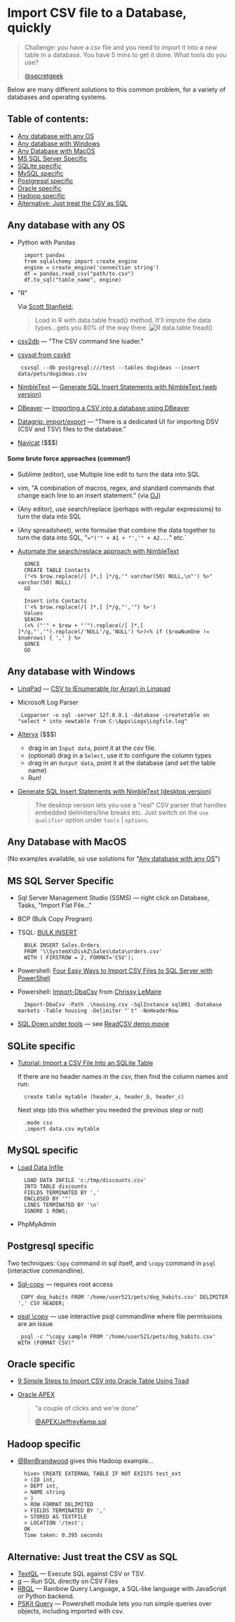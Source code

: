 # Import CSV file to a Database, quickly


> Challenge: you have a csv file and you need to import it into a new table in a database. You have 5 mins to get it done. What tools do you use?
>
> [@secretgeek](https://twitter.com/secretGeek/status/1179515031190306817)


Below are many different solutions to this common problem, for a variety of databases and operating systems.


## Table of contents:

* [Any database with any OS](#any-database-with-any-os)
* [Any database with Windows](#any-database-with-windows)
* [Any Database with MacOS](#any-database-with-macos)
* [MS SQL Server Specific](#ms-sql-server-specific)
* [SQLite specific](#sqlite-specific)
* [MySQL specific](#mysql-specific)
* [Postgresql specific](#postgresql-specific)
* [Oracle specific](#oracle-specific)
* [Hadoop specific](#hadoop-specific)
* [Alternative: Just treat the CSV as SQL](#alternative-just-treat-the-csv-as-sql)


## Any database with any OS

- Python with Pandas

		import pandas
		from sqlalchemy import create_engine
		engine = create_engine('connection string')
		df = pandas.read_csv("path/to.csv")
		df.to_sql("table_name", engine)
- "R"

	Via [Scott Stanfield:](https://twitter.com/seesharp/status/1179569651119874048?s=20)

	> Load in R with data.table fread() method. It'll impute the data types...gets you 80% of the way there. 
	![R data.table fread()](R_datatable_fread.jpg)
- [csv2db](https://github.com/csv2db/csv2db) &mdash; "The CSV command line loader."
- [csvsql from csvkit](https://csvkit.readthedocs.io/en/1.0.2/scripts/csvsql.html)	

       csvsql --db postgresql:///test --tables dogideas --insert data/pets/dogideas.csv
- [NimbleText](https://nimbletext.com) &mdash; [Generate SQL Insert Statements with NimbleText (web version)](https://nimbletext.com/HowTo/GenerateInsert)
- [DBeaver](https://dbeaver.io/) &mdash; [Importing a CSV into a database using DBeaver](https://justnumbersandthings.com/post/2018-06-12-dbeaver-import-csv/)
- [Datagrip: import/export](https://www.jetbrains.com/datagrip/features/importexport.html) &mdash; "There is a dedicated UI for importing DSV (CSV and TSV) files to the database."
- [Navicat](https://www.navicat.com/en/) ($$$)


#### Some brute force approaches (common!)

- Sublime (editor), use Multiple line edit to turn the data into SQL
- vim, "A combination of macros, regex, and standard commands that change each line to an insert statement." (via [OJ](https://twitter.com/TheColonial/status/1180595464535601155?s=20))
- (Any editor), use search/replace (perhaps with regular expressions) to turn the data into SQL
- (Any spreadsheet), write formulae that combine the data together to turn the data into SQL, "`="('" + A1 + "','" + A2...`" etc.`
- [Automate the search/replace approach with NimbleText](https://nimbletext.com/Live/-63852033/) 

		$ONCE
		CREATE TABLE Contacts
		("<% $row.replace(/[ ]*,[ ]*/g,'" varchar(50) NULL,\n"') %>" varchar(50) NULL)
		GO

		Insert into Contacts
		('<% $row.replace(/[ ]*,[ ]*/g,"','") %>')
		Values
		$EACH+
		(<% ("'" + $row + "'").replace(/[ ]*,[ ]*/g,"','").replace(/'NULL'/g,'NULL') %>)<% if ($rowNumOne != $numrows) { ',' } %>
		$ONCE
		GO


## Any database with Windows

 - [LinqPad](https://www.linqpad.net/) &mdash; [CSV to IEnumerable (or Array) in Linqpad](../linqpad/csv_to_array.md)
 - Microsoft Log Parser

        Logparser -o sql -server 127.0.0.1 -database -createtable on "select * into newtable from C:\Apps\Logs\Logfile.log" 

 - [Alteryx](https://www.alteryx.com) ($$$)
    - drag in an `Input data`, point it at the csv file.
    - (optional) drag in a `Select`, use it to configure the column types
    - drag in an `Output data`, point it at the database (and set the table name)
    - Run!
	
 - [Generate SQL Insert Statements with NimbleText (desktop version)](https://nimbletext.com/HowTo/GenerateInsert)
   
	> The desktop version lets you use a "real" CSV parser that handles embedded delimiters/line breaks etc. Just switch on the `use qualifier` option under `tools` | `options`.


## Any Database with MacOS

(No examples available, so use solutions for "[Any database with any OS](#any-database-with-any-os)")


## MS SQL Server Specific

- Sql Server Management Studio (SSMS) &mdash; right click on Database, Tasks, "Import Flat File..."
- BCP (Bulk Copy Program)
- TSQL: [BULK INSERT](https://docs.microsoft.com/en-us/sql/relational-databases/import-export/import-bulk-data-by-using-bulk-insert-or-openrowset-bulk-sql-server?view=sql-server-2017)

		BULK INSERT Sales.Orders
		FROM '\\SystemX\DiskZ\Sales\data\orders.csv'
		WITH ( FIRSTROW = 2, FORMAT='CSV');

- Powershell: [Four Easy Ways to Import CSV Files to SQL Server with PowerShell](https://devblogs.microsoft.com/scripting/four-easy-ways-to-import-csv-files-to-sql-server-with-powershell/)
- Powershell: [Import-DbaCsv](https://docs.dbatools.io/#Import-DbaCsv) from [Chrissy LeMaire](https://twitter.com/cl)

        Import-DbaCsv -Path .\housing.csv -SqlInstance sql001 -Database markets -Table housing -Delimiter "`t" -NoHeaderRow
- [SQL Down under tools](https://sqldownunder.com/pages/sdu-tools) &mdash; see [ReadCSV demo movie](https://www.youtube.com/watch?v=ypuHanV2c6E&feature=youtu.be)

## SQLite specific

- [Tutorial: Import a CSV File Into an SQLite Table](https://www.sqlitetutorial.net/sqlite-import-csv/)

	If there are no header names in the csv, then find the column names and run:

		create table mytable (header_a, header_b, header_c) 

	Next step (do this whether you needed the previous step or not)

		.mode csv
		.import data.csv mytable

## MySQL specific

- [Load Data Infile](http://www.mysqltutorial.org/import-csv-file-mysql-table/)

		LOAD DATA INFILE 'c:/tmp/discounts.csv' 
		INTO TABLE discounts 
		FIELDS TERMINATED BY ',' 
		ENCLOSED BY '"'
		LINES TERMINATED BY '\n'
		IGNORE 1 ROWS;

- PhpMyAdmin

## Postgresql specific

Two techniques: `Copy` command in sql itself, and `\copy` command in `psql` (interactive commandline).


 - [Sql-copy](https://www.postgresql.org/docs/current/sql-copy.html) &mdash; requires root access

		COPY dog_habits FROM '/home/user521/pets/dog_habits.csv' DELIMITER ',' CSV HEADER;

 - [psql \copy](https://www.postgresql.org/docs/current/app-psql.html) &mdash; use interactive psql commandline where file permissions are an issue 

        psql -c "\copy sample FROM '/home/user521/pets/dog_habits.csv' WITH (FORMAT CSV)"


## Oracle specific

- [9 Simple Steps to Import CSV into Oracle Table Using Toad](https://www.foxinfotech.in/2018/07/9-simple-steps-to-import-csv-into-oracle-table-using-toad.html)

- [Oracle APEX](https://apex.oracle.com/en/)

   > "a couple of clicks and we're done"
   >
   > [@APEX/JeffreyKemp.sql](https://twitter.com/jeffreykemp/status/1179990364259663872)


## Hadoop specific

- [@BenBrandwood](https://twitter.com/ben_brandwood/status/1179689026930036736) gives this Hadoop example...

		hive> CREATE EXTERNAL TABLE IF NOT EXISTS test_ext
		> (ID int,
		> DEPT int,
		> NAME string
		> )
		> ROW FORMAT DELIMITED
		> FIELDS TERMINATED BY ','
		> STORED AS TEXTFILE
		> LOCATION '/test';
		OK
		Time taken: 0.395 seconds


## Alternative: Just treat the CSV as SQL

- [TextQL](http://dinedal.github.io/textql/) &mdash; Execute SQL against CSV or TSV.
- [q](https://harelba.github.io/q/) &mdash; Run SQL directly on CSV Files
- [RBQL](https://rbql.org) &mdash; Rainbow Query Language, a SQL-like language with JavaScript or Python backend.
- [PSKit Query](https://github.com/dfinke/PSKit#sql-query) &mdash; Powershell module lets you run simple queries over objects, including imported with csv.